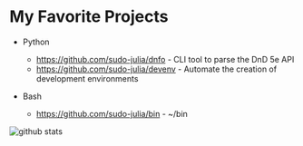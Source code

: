 # My Favorite Projects

- Python

  - <https://github.com/sudo-julia/dnfo> - CLI tool to parse the DnD 5e API
  - <https://github.com/sudo-julia/devenv> - Automate the creation of development
    environments

- Bash
  - <https://github.com/sudo-julia/bin> - ~/bin

![github stats](https://github-readme-stats.vercel.app/api?username=sudo-julia)

